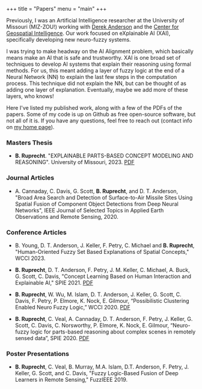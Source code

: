 +++ 
title = "Papers" 
menu = "main" 
+++

Previously, I was an Artificial Intelligence researcher at the University of Missouri (MIZ-ZOU!) working with [Derek Anderson](https://derektanderson.com/) and the [Center for Geospatial Intelligence](https://engineering.missouri.edu/research/featured/center-for-geospatial-intelligence-cgi/). Our work focused on eXplainable AI (XAI), specifically developing new neuro-fuzzy systems.

I was trying to make headway on the AI Alignment problem, which basically means make an AI that is safe and trustworthy. XAI is one broad set of techniques to develop AI systems that explain their reasoning using formal methods. For us, this meant adding a layer of fuzzy logic at the end of a Neural Network (NN) to explain the last few steps in the computation process. This technique did not explain the NN, but can be thought of as adding one layer of explanation. Eventually, maybe we add more of these layers, who knows!

Here I've listed my published work, along with a few of the PDFs of the papers. Some of my code is up on Github as free open-source software, but not all of it is. If you have any questions, feel free to reach out (contact info on [my home page](/)).

### Masters Thesis
- **B. Ruprecht**. "EXPLAINABLE PARTS-BASED CONCEPT MODELING AND REASONING". University of Missouri, 2023. [PDF](/thesis.pdf)

### Journal Articles
- A. Cannaday, C. Davis, G. Scott, **B. Ruprecht**, and D. T. Anderson, "Broad Area Search and Detection of Surface-to-Air Missile Sites Using Spatial Fusion of Component Object Detections from Deep Neural Networks", IEEE Journal of Selected Topics in Applied Earth Observations and Remote Sensing, 2020.

### Conference Articles
- B. Young, D. T. Anderson, J. Keller, F. Petry, C. Michael and **B. Ruprecht**, "Human-Oriented Fuzzy Set Based Explanations of  Spatial Concepts," WCCI 2023.

- **B. Ruprecht**, D. T. Anderson, F. Petry, J. M. Keller, C. Michael, A. Buck, G. Scott, C. Davis, "Concept Learning Based on Human Interaction and Explainable AI," SPIE 2021. [PDF](/spie_2021.pdf)

- **B. Ruprecht**, W. Wu, M. Islam, D. T. Anderson, J. Keller, G. Scott, C. Davis, F. Petry, P. Elmore, K. Nock, E. Gilmour, “Possibilistic Clustering Enabled Neuro Fuzzy Logic,” WCCI 2020. [PDF](/wcci_2020.pdf)

- **B. Ruprecht**, C. Veal, A. Cannaday, D. T. Anderson, F. Petry, J. Keller, G. Scott, C. Davis, C. Norsworthy, P. Elmore, K. Nock, E. Gilmour, “Neuro-fuzzy logic for parts-based reasoning about complex scenes in remotely sensed data”, SPIE 2020. [PDF](/spie_2020.pdf)

### Poster Presentations
- **B. Ruprecht**, C. Veal, B. Murray, M.A. Islam, D.T. Anderson, F. Petry, J. Keller, G. Scott, and C. Davis, "Fuzzy Logic-Based Fusion of Deep Learners in Remote Sensing," FuzzIEEE 2019.
